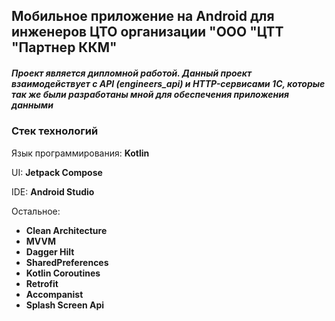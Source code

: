 ## Мобильное приложение на Android для инженеров ЦТО организации "ООО "ЦТТ "Партнер ККМ"

##### Проект является дипломной работой. Данный проект взаимодействует с API (engineers_api) и HTTP-сервисами 1С, которые так же были разработаны мной для обеспечения приложения данными

<h3>Стек технологий</h3>
<p>Язык программирования: <b>Kotlin</b></p>
<p>UI: <b>Jetpack Compose</b></p>
<p>IDE: <b>Android Studio</b></p>
<p>Остальное: 
</br><ul>
  <li><b>Clean Architecture</b></li>
  <li><b>MVVM</b></li>
  <li><b>Dagger Hilt</b></li>
  <li><b>SharedPreferences</b></li>
  <li><b>Kotlin Coroutines</b></li>
  <li><b>Retrofit</b></li>
  <li><b>Accompanist</b></li>
  <li><b>Splash Screen Api</b></li>
</ul>
</p>
